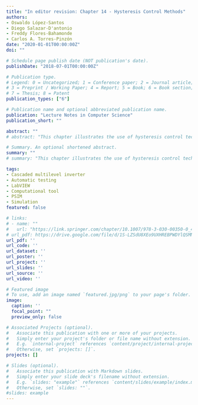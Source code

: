 ```yaml
---
title: "In editor revision: Chapter 14 - Hysteresis Control Methods"
authors:
- Oswaldo López-Santos
- Diego Salazar-D'antonio
- Freddy Flores-Bahamonde
- Carlos A. Torres-Pinzón
date: "2020-01-01T00:00:00Z"
doi: ""

# Schedule page publish date (NOT publication's date).
publishDate: "2018-07-01T00:00:00Z"

# Publication type.
# Legend: 0 = Uncategorized; 1 = Conference paper; 2 = Journal article;
# 3 = Preprint / Working Paper; 4 = Report; 5 = Book; 6 = Book section;
# 7 = Thesis; 8 = Patent
publication_types: ["6"]

# Publication name and optional abbreviated publication name.
publication: "Lecture Notes in Computer Science"
publication_short: ""

abstract: ""
# abstract: "This chapter illustrates the use of hysteresis control techniques applied to multilevel inverters. Firstly, a general classification of different methods applied to control multilevel inverters is presented considering three main point-of-view: according to the switching frequency (fundamental frequency and high frequency), according to the related application (grid-tie and stand-alone) and according to the kind of control they use (linear and nonlinear). Into this frame, the contents of the chapter introduces the hysteresis-based control methods presenting an overview of the existing literature. Thus, both hysteresis current control (HCC) and hysteresis voltage control (HVC) are considered to illustrate the use of the technique in grid-connected and stand-alone applications, respectively. In the case of HCC, the three more relevant techniques are detailed: Multiband (MB) HCC, Multi off-set band (MOB) HCC and Time-based (TB) HCC. Similarly, for HVC, two methods are explained: multiband (MB) HVC and hysteresis voltage regulation (HVR). Finally, based on the overview of the existing techniques, an alternative HVC method is proposed for first time in this chapter. This control can be classified as a low-frequency adaptive hysteresis band technique suitable for stand-alone applications. The theoretical fundaments of the control are provided using a particular topology of transformer based cascade multilevel inverter selected as a case study. Validation of the technique effectiveness is supported using simulation results in which the control ensures the output voltage shape by changing the number of output levels from 27 to 35 and simultaneously adapting the wide of the hysteresis band according with the input voltage and load conditions."

# Summary. An optional shortened abstract.
summary: ""
# summary: "This chapter illustrates the use of hysteresis control techniques applied to multilevel inverters. Firstly, a general classification of different methods applied to control multilevel inverters is presented considering three main point-of-view: according to the switching frequency (fundamental frequency and high frequency), according to the related application (grid-tie and stand-alone) and according to the kind of control they use (linear and nonlinear). Into this frame, the contents of the chapter introduces the hysteresis-based control methods presenting an overview of the existing literature. Thus, both hysteresis current control (HCC) and hysteresis voltage control (HVC) are considered to illustrate the use of the technique in grid-connected and stand-alone applications, respectively. In the case of HCC, the three more relevant techniques are detailed: Multiband (MB) HCC, Multi off-set band (MOB) HCC and Time-based (TB) HCC. Similarly, for HVC, two methods are explained: multiband (MB) HVC and hysteresis voltage regulation (HVR). Finally, based on the overview of the existing techniques, an alternative HVC method is proposed for first time in this chapter. This control can be classified as a low-frequency adaptive hysteresis band technique suitable for stand-alone applications. The theoretical fundaments of the control are provided using a particular topology of transformer based cascade multilevel inverter selected as a case study. Validation of the technique effectiveness is supported using simulation results in which the control ensures the output voltage shape by changing the number of output levels from 27 to 35 and simultaneously adapting the wide of the hysteresis band according with the input voltage and load conditions."

tags:
- Cascaded multilevel inverter
- Automatic testing
- LabVIEW
- Computational tool
- PSIM
- Simulation
featured: false

# links:
# - name: ""
#   url: "https://link.springer.com/chapter/10.1007/978-3-030-00350-0_42"
# url_pdf: https://drive.google.com/file/d/1S-LZSdU8XEo9UXHREBPWDYlQSMNpu9Fu/view?usp=sharing
url_pdf: ''
url_code: ''
url_dataset: ''
url_poster: ''
url_project: ''
url_slides: ''
url_source: ''
url_video: ''

# Featured image
# To use, add an image named `featured.jpg/png` to your page's folder. 
image: 
  caption: ''
  focal_point: ""
  preview_only: false

# Associated Projects (optional).
#   Associate this publication with one or more of your projects.
#   Simply enter your project's folder or file name without extension.
#   E.g. `internal-project` references `content/project/internal-project/index.md`.
#   Otherwise, set `projects: []`.
projects: []

# Slides (optional).
#   Associate this publication with Markdown slides.
#   Simply enter your slide deck's filename without extension.
#   E.g. `slides: "example"` references `content/slides/example/index.md`.
#   Otherwise, set `slides: ""`.
#slides: example
---
```


